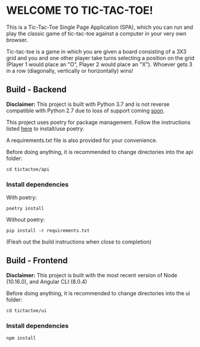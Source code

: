 # WELCOME TO TIC-TAC-TOE!
This is a Tic-Tac-Toe Single Page Application (SPA), which you can run and play the classic game of tic-tac-toe against a computer in your very own browser.

Tic-tac-toe is a game in which you are given a board consisting of a 3X3 grid and you and one other player take turns selecting a position on the grid (Player 1 would place an "O", Player 2 would place an "X"). Whoever gets 3 in a row (diagonally, vertically or horizontally) wins!

## Build - Backend
__Disclaimer:__ This project is built with Python 3.7 and is not reverse compatible with Python 2.7 due to loss of support coming [soon](https://pythonclock.org/).


This project uses poetry for package management. Follow the instructions listed [here](https://github.com/sdispater/poetry) to install/use poetry.

A requirements.txt file is also provided for your convenience.

Before doing anything, it is recommended to change directories into the api folder:
```
cd tictactoe/api
```
### Install dependencies

With poetry:

``` 
poetry install
```

Without poetry:
```
pip install -r requirements.txt
```
(Flesh out the build instructions when close to completion)

## Build - Frontend
__Disclaimer:__ This project is built with the most recent version of Node (10.16.0), and Angular CLI (8.0.4)

Before doing anything, it is recommended to change directories into the ui folder:
```
cd tictactoe/ui
```

### Install dependencies

```
npm install
```